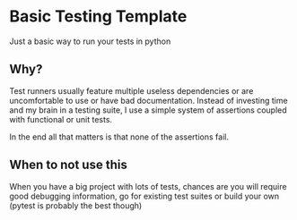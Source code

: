 # Basic Testing Template

Just a basic way to run your tests in python

## Why?

Test runners usually feature multiple useless dependencies or are uncomfortable to use or have bad documentation.
Instead of investing time and my brain in a testing suite, I use a simple system of assertions coupled with functional or unit tests.

In the end all that matters is that none of the assertions fail.

## When to not use this

When you have a big project with lots of tests, chances are you will require good debugging information, go for existing test suites
or build your own (pytest is probably the best though)